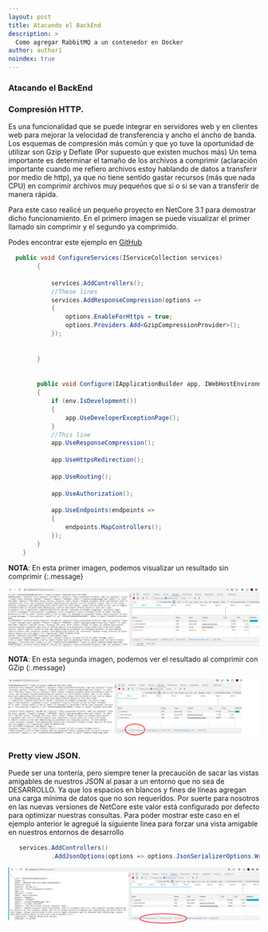 ```yaml
---
layout: post
title: Atacando el BackEnd
description: >
  Como agregar RabbitMQ a un contenedor en Docker 
author: author1
noindex: true
---
```


### Atacando el BackEnd

### Compresión HTTP.

Es una funcionalidad que se puede integrar en servidores web y en clientes web para mejorar la velocidad de transferencia y ancho el ancho de banda. Los esquemas de compresión más común y que yo tuve la oportunidad de utilizar  son Gzip y Deflate (Por supuesto que existen muchos más)
Un tema importante es determinar el tamaño de los archivos a comprimir (aclaración importante cuando me refiero archivos estoy hablando de datos a transferir por medio de http), ya que no tiene sentido gastar recursos (más que nada CPU) en comprimir archivos muy pequeños que si o si se van a transferir de manera rápida. 

Para este caso realicé un pequeño proyecto en NetCore 3.1 para demostrar dicho funcionamiento. En el primero imagen se puede visualizar el primer llamado sin comprimir y el segundo ya comprimido.

Podes encontrar este ejemplo en  [GitHub](https://github.com/DsLine/DsLine.Performance)

~~~csharp
  public void ConfigureServices(IServiceCollection services)
        {

            services.AddControllers();
            //These lines
            services.AddResponseCompression(options =>
            {
                options.EnableForHttps = true;
                options.Providers.Add<GzipCompressionProvider>();
            });


        }


        public void Configure(IApplicationBuilder app, IWebHostEnvironment env)
        {
            if (env.IsDevelopment())
            {
                app.UseDeveloperExceptionPage();
            }
            //This line
            app.UseResponseCompression();

            app.UseHttpsRedirection();

            app.UseRouting();

            app.UseAuthorization();

            app.UseEndpoints(endpoints =>
            {
                endpoints.MapControllers();
            });
        }
    }
~~~

**NOTA**: En esta primer imagen, podemos visualizar un resultado sin comprimir 
{:.message}

![Screenshot](/assets/img/DsLine.Performance.NotCompression.png)

**NOTA**: En esta segunda imagen, podemos ver el resultado al comprimir con GZip
{:.message}

![Screenshot](/assets/img/DsLine.Performance.Compression.png)


### Pretty view JSON.
Puede ser una tontería, pero siempre tener la precaución de sacar las vistas amigables de  nuestros JSON al pasar a un entorno que no sea de DESARROLLO. Ya que los espacios en blancos y fines de líneas agregan una carga mínima de datos que no son requeridos.
Por suerte para nosotros en las nuevas versiones de NetCore este valor está configurado por defecto para optimizar nuestras consultas.
Para poder mostrar este caso en el ejemplo anterior le agregué la siguiente linea para forzar una vista amigable en nuestros entornos de desarrollo


~~~csharp
   services.AddControllers()
            .AddJsonOptions(options => options.JsonSerializerOptions.WriteIndented = _environment.IsDevelopment());
~~~


![Screenshot](/assets/img/DsLine.Performance.CompressionWriteIndented.png)